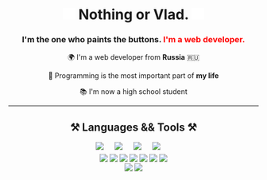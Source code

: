 <h1 align="center">
    <img src="assets/staycharlie-charlie2.gif">
    Nothing or Vlad. 
    <img src="assets/staycharlie-charlie2.gif">
</h1>

<h3 align="center">I'm the one who paints the buttons. <span style="color: red;">I'm a web developer.</span></h3>

<div align="center">

🌍 I'm a web developer from **Russia** 🇷🇺

💓 Programming is the most important part of **my life**

📚 I'm now a high school student
</div>

<hr/>

<div align="center">
    <h2 align="center">⚒️ Languages && Tools ⚒️</h2>
    <div style="display: flex; justify-content: center; margin-bottom: 8px;">
        <img src="https://cdn.jsdelivr.net/gh/devicons/devicon/icons/javascript/javascript-plain.svg" width="38"/>
        <img src="https://cdn.jsdelivr.net/gh/devicons/devicon/icons/typescript/typescript-plain.svg" width="38"/>
        <img src="https://cdn.jsdelivr.net/gh/devicons/devicon/icons/html5/html5-plain.svg" width="38"/>
        <img src="https://cdn.jsdelivr.net/gh/devicons/devicon/icons/css3/css3-plain.svg" width="38"/>
    </div>
    <div>
        <img src="https://cdn.jsdelivr.net/gh/devicons/devicon/icons/sass/sass-original.svg" width="38"/>
        <img src="https://cdn.jsdelivr.net/gh/devicons/devicon/icons/tailwindcss/tailwindcss-plain.svg" width="38"/>
        <img src="https://cdn.jsdelivr.net/gh/devicons/devicon/icons/react/react-original.svg" width="38"/>
        <img src="https://cdn.jsdelivr.net/gh/devicons/devicon/icons/nextjs/nextjs-line.svg" width="38"/>
        <img src="https://cdn.jsdelivr.net/gh/devicons/devicon/icons/webpack/webpack-plain.svg" width="38"/>
        <img src="https://raw.githubusercontent.com/danielcranney/readme-generator/main/public/icons/skills/vite-colored.svg" width="38"/>
        <img src="https://cdn.jsdelivr.net/gh/devicons/devicon/icons/docker/docker-plain.svg" width="38"/>
    </div>
    <div>
        <img src="https://cdn.jsdelivr.net/gh/devicons/devicon/icons/photoshop/photoshop-plain.svg" width="38"/>
        <img src="https://cdn.jsdelivr.net/gh/devicons/devicon/icons/figma/figma-original.svg" width="38"/>
    </div>
</div>

<br/>